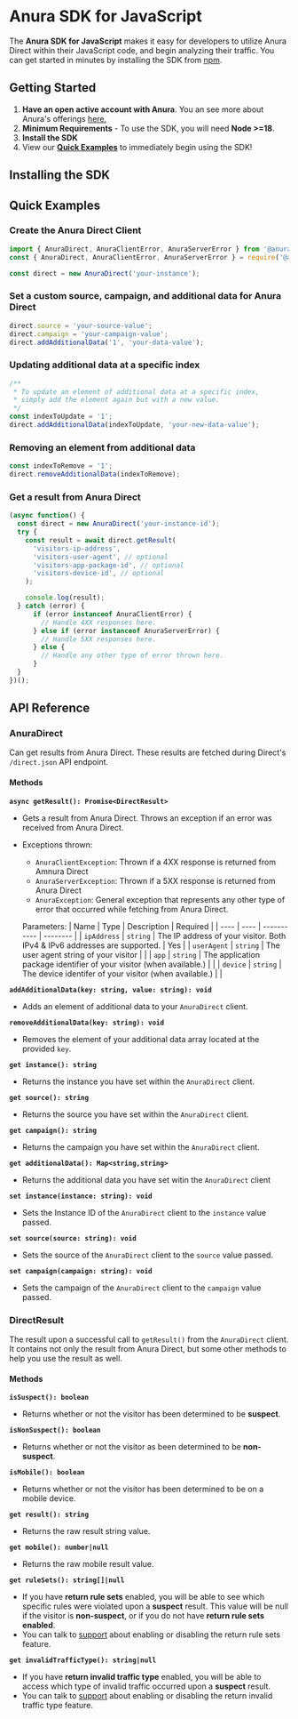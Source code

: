 # Anura SDK for JavaScript
The **Anura SDK for JavaScript** makes it easy for developers to utilize Anura Direct within their JavaScript code, and begin analyzing their traffic. You can get started in minutes by installing the SDK from [npm](https://www.npmjs.com/).

## Getting Started
1. **Have an open active account with Anura**. You an see more about Anura's offerings [here.](https://www.anura.io/product#plans-pricing)
2. **Minimum Requirements** - To use the SDK, you will need **Node >=18**.
3. **Install the SDK**
4. View our [**Quick Examples**](#quick-examples) to immediately begin using the SDK!

## Installing the SDK

## Quick Examples

### Create the Anura Direct Client
```javascript
import { AnuraDirect, AnuraClientError, AnuraServerError } from '@anuraio/anura-sdk'; // ESModule Import
const { AnuraDirect, AnuraClientError, AnuraServerError } = require('@anuraio/anura-sdk'); // CommonJS Import

const direct = new AnuraDirect('your-instance');
```

### Set a custom source, campaign, and additional data for Anura Direct
```javascript
direct.source = 'your-source-value';
direct.campaign = 'your-campaign-value';
direct.addAdditionalData('1', 'your-data-value');
```

### Updating additional data at a specific index
```javascript
/**
 * To update an element of additional data at a specific index,
 * simply add the element again but with a new value.
 */
const indexToUpdate = '1';
direct.addAdditionalData(indexToUpdate, 'your-new-data-value');
```

### Removing an element from additional data
```javascript
const indexToRemove = '1';
direct.removeAdditionalData(indexToRemove);
```

### Get a result from Anura Direct
```javascript
(async function() {
  const direct = new AnuraDirect('your-instance-id');
  try {
    const result = await direct.getResult(
      'visitors-ip-address',
      'visitors-user-agent', // optional
      'visitors-app-package-id', // optional
      'visitors-device-id', // optional
    );

    console.log(result);
  } catch (error) {
      if (error instanceof AnuraClientError) {
        // Handle 4XX responses here.
      } else if (error instanceof AnuraServerError) {
        // Handle 5XX responses here.
      } else {
        // Handle any other type of error thrown here.
      }
  }
})();
```

## API Reference
### AnuraDirect
Can get results from Anura Direct. These results are fetched during Direct's `/direct.json` API endpoint.

#### Methods
**`async getResult(): Promise<DirectResult>`**
- Gets a result from Anura Direct. Throws an exception if an error was received from Anura Direct.
- Exceptions thrown:
  - `AnuraClientException`: Thrown if a 4XX response is returned from Amnura Direct
  - `AnuraServerException`: Thrown if a 5XX response is returned from Anura Direct
  - `AnuraException`: General exception that represents any other type of error that occurred while fetching from Anura Direct.

  Parameters:
  | Name | Type | Description | Required |
  | ---- | ---- | ----------- | -------- |
  | `ipAddress` | `string` | The IP address of your visitor. Both IPv4 & IPv6 addresses are supported. | Yes |
  | `userAgent` | `string` | The user agent string of your visitor |  |
  | `app` | `string` | The application package identifier of your visitor (when available.) | |
  | `device` | `string` | The device identifer of your visitor (when available.) | |

**`addAdditionalData(key: string, value: string): void`**
- Adds an element of additional data to your `AnuraDirect` client.

**`removeAdditionalData(key: string): void`**
- Removes the element of your additional data array located at the provided `key`.

**`get instance(): string`**
- Returns the instance you have set within the `AnuraDirect` client.

**`get source(): string`**
- Returns the source you have set within the `AnuraDirect` client.

**`get campaign(): string`**
- Returns the campaign you have set within the `AnuraDirect` client.

**`get additionalData(): Map<string,string>`**
- Returns the additional data you have set witin the `AnuraDirect` client

**`set instance(instance: string): void`**
- Sets the Instance ID of the `AnuraDirect` client to the `instance` value passed.

**`set source(source: string): void`**
- Sets the source of the `AnuraDirect` client to the `source` value passed.

**`set campaign(campaign: string): void`**
- Sets the campaign of the `AnuraDirect` client to the `campaign` value passed.

### DirectResult
The result upon a successful call to `getResult()` from the `AnuraDirect` client. It contains not only the result from Anura Direct, but some other methods to help you use the result as well.

#### Methods
**`isSuspect(): boolean`**
- Returns whether or not the visitor has been determined to be **suspect**.

**`isNonSuspect(): boolean`**
- Returns whether or not the visitor as been determined to be **non-suspect**.

**`isMobile(): boolean`**
- Returns whether or  not the visitor has been determined to be on a mobile device.

**`get result(): string`**
- Returns the raw result string value.

**`get mobile(): number|null`**
- Returns the raw mobile result value.

**`get ruleSets(): string[]|null`**
- If you have **return rule sets** enabled, you will be able to see which specific rules were violated upon a **suspect** result. This value will be null if the visitor is **non-suspect**, or if you do not have **return rule sets enabled**.
- You can talk to [support](mailto:support@anura.io) about enabling or disabling the return rule sets feature.

**`get invalidTrafficType(): string|null`**
- If you have **return invalid traffic type** enabled, you will be able to access which type of invalid traffic occurred upon a **suspect** result.
- You can talk to [support](mailto:support@anura.io) about enabling or disabling the return invalid traffic type feature.